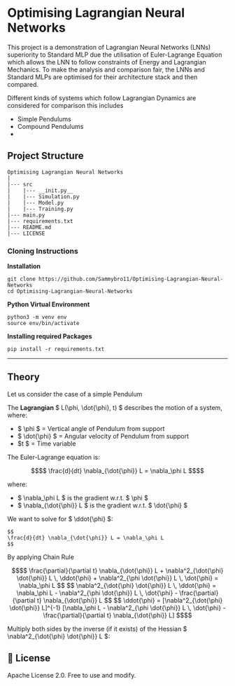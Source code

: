 # Optimising Lagrangian Neural Networks

This project is a demonstration of Lagrangian Neural Networks (LNNs) superiority to Standard MLP
due the  utilisation of Euler-Lagrange Equation which allows the LNN to follow constraints of Energy and Lagrangian Mechanics. 
To make the analysis and comparison fair, the LNNs and Standard MLPs are optimised for their architecture stack and then compared.

Different kinds of systems which follow Lagrangian Dynamics are considered for comparison this includes

- Simple Pendulums
- Compound Pendulums
- 

## Project Structure
```text
Optimising Lagrangian Neural Networks
|
|--- src
|    |--- __init.py__
|    |--- Simulation.py
|    |--- Model.py
|    |--- Training.py
|--- main.py
|--- requirements.txt
|--- README.md
|--- LICENSE
```

### Cloning Instructions
**Installation**
```
git clone https://github.com/Sammybro11/Optimising-Lagrangian-Neural-Networks
cd Optimising-Lagrangian-Neural-Networks
```
**Python Virtual Environment**
```
python3 -m venv env
source env/bin/activate
```
**Installing required Packages**
```
pip install -r requirements.txt
```
---
## Theory
Let us consider the case of a simple Pendulum

The **Lagrangian** $ L(\phi, \dot{\phi}, t) $ describes the motion of a system, where:
- $ \phi $ = Vertical angle of Pendulum from support
- $ \dot{\phi} $ = Angular velocity of Pendulum from support
- $t $ = Time variable

The Euler-Lagrange equation is:
```math
$$
\frac{d}{dt} \nabla_{\dot{\phi}} L = \nabla_\phi L
$$
```
where:
- $ \nabla_\phi L $ is the gradient w.r.t. $ \phi $
- $ \nabla_{\dot{\phi}} L $ is the gradient w.r.t. $ \dot{\phi} $

We want to solve for $ \ddot{\phi} $:
```maths
$$
\frac{d}{dt} \nabla_{\dot{\phi}} L = \nabla_\phi L
$$
```
By applying Chain Rule
```math
$$
\frac{\partial}{\partial t} \nabla_{\dot{\phi}} L + \nabla^2_{\dot{\phi} \dot{\phi}} L \, \ddot{\phi} + \nabla^2_{\phi \dot{\phi}} L \, \dot{\phi} = \nabla_\phi L
$$
$$
\nabla^2_{\dot{\phi} \dot{\phi}} L \, \ddot{\phi} = \nabla_\phi L - \nabla^2_{\phi \dot{\phi}} L \, \dot{\phi} - \frac{\partial}{\partial t} \nabla_{\dot{\phi}} L
$$
$$
\ddot{\phi} = [\nabla^2_{\dot{\phi} \dot{\phi}} L]^{-1} [\nabla_\phi L - \nabla^2_{\phi \dot{\phi}} L \, \dot{\phi} - \frac{\partial}{\partial t} \nabla_{\dot{\phi}} L]
$$
```


Multiply both sides by the inverse (if it exists) of the Hessian $ \nabla^2_{\dot{\phi} \dot{\phi}} L $:



## 📜 License
Apache License 2.0. Free to use and modify.
